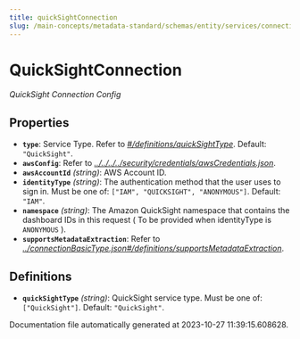 ```yaml
---
title: quickSightConnection
slug: /main-concepts/metadata-standard/schemas/entity/services/connections/dashboard/quicksightconnection
---
```


# QuickSightConnection

*QuickSight Connection Config*

## Properties

- **`type`**: Service Type. Refer to *[#/definitions/quickSightType](#definitions/quickSightType)*. Default: `"QuickSight"`.
- **`awsConfig`**: Refer to *[../../../../security/credentials/awsCredentials.json](#/../../../security/credentials/awsCredentials.json)*.
- **`awsAccountId`** *(string)*: AWS Account ID.
- **`identityType`** *(string)*: The authentication method that the user uses to sign in. Must be one of: `["IAM", "QUICKSIGHT", "ANONYMOUS"]`. Default: `"IAM"`.
- **`namespace`** *(string)*: The Amazon QuickSight namespace that contains the dashboard IDs in this request ( To be provided when identityType is `ANONYMOUS` ).
- **`supportsMetadataExtraction`**: Refer to *[../connectionBasicType.json#/definitions/supportsMetadataExtraction](#/connectionBasicType.json#/definitions/supportsMetadataExtraction)*.
## Definitions

- <a id="definitions/quickSightType"></a>**`quickSightType`** *(string)*: QuickSight service type. Must be one of: `["QuickSight"]`. Default: `"QuickSight"`.


Documentation file automatically generated at 2023-10-27 11:39:15.608628.
